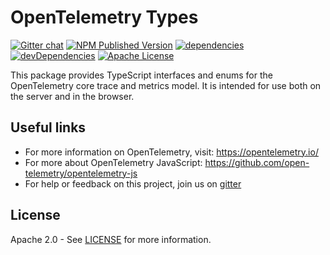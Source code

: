 # OpenTelemetry Types
[![Gitter chat][gitter-image]][gitter-url]
[![NPM Published Version][npm-img]][npm-url]
[![dependencies][dependencies-image]][dependencies-url]
[![devDependencies][devDependencies-image]][devDependencies-url]
[![Apache License][license-image]][license-image]

This package provides TypeScript interfaces and enums for the OpenTelemetry core trace and metrics model. It is intended for use both on the server and in the browser.


## Useful links
- For more information on OpenTelemetry, visit: <https://opentelemetry.io/>
- For more about OpenTelemetry JavaScript: <https://github.com/open-telemetry/opentelemetry-js>
- For help or feedback on this project, join us on [gitter][gitter-url]

## License

Apache 2.0 - See [LICENSE][license-url] for more information.

[gitter-image]: https://badges.gitter.im/open-telemetry/opentelemetry-js.svg
[gitter-url]: https://gitter.im/open-telemetry/opentelemetry-node?utm_source=badge&utm_medium=badge&utm_campaign=pr-badge&utm_content=badge
[license-url]: https://github.com/open-telemetry/opentelemetry-js/blob/master/LICENSE
[license-image]: https://img.shields.io/badge/license-Apache_2.0-green.svg?style=flat
[dependencies-image]: https://david-dm.org/open-telemetry/opentelemetry-js/status.svg?path=packages/opentelemetry-types
[dependencies-url]: https://david-dm.org/open-telemetry/opentelemetry-js?path=packages%2Fopentelemetry-types
[devDependencies-image]: https://david-dm.org/open-telemetry/opentelemetry-js/dev-status.svg?path=packages/opentelemetry-types
[devDependencies-url]: https://david-dm.org/open-telemetry/opentelemetry-js?path=packages%2Fopentelemetry-types&type=dev
[npm-url]: https://www.npmjs.com/package/@opentelemetry/types
[npm-img]: https://badge.fury.io/js/%40opentelemetry%2Ftypes.svg

